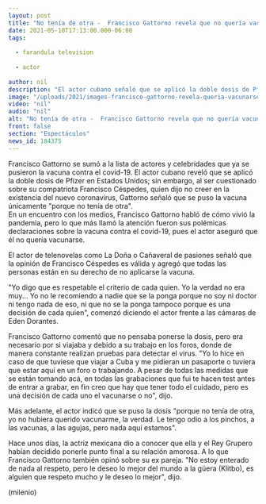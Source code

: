 ```yaml
---
layout: post
title: "No tenía de otra -  Francisco Gattorno revela que no quería vacunarse contra el covid-19"
date: 2021-05-10T17:13:00.000-06:00
tags:
  
  - farandula television
  
  - actor
  
author: nil
description: "El actor cubano señaló que se aplicó la doble dosis de Pfizer en Estados Unidos; aseguró que él no hubiera querido vacunarse. "
image: "/uploads/2021/images-francisco-gattorno-revela-queria-vacunarse_0_0_1200_747.jpg"
video: "nil"
audio: "nil"
alt: "No tenía de otra -  Francisco Gattorno revela que no quería vacunarse contra el covid-19"
front: false
section: "Espectáculos"
news_id: 184375
---
```


Francisco Gattorno se sumó a la lista de actores y celebridades que ya se pusieron la vacuna contra el covid-19. El actor cubano reveló que se aplicó la doble dosis de Pfizer en Estados Unidos; sin embargo, al ser cuestionado sobre su compatriota Francisco Céspedes, quien dijo no creer en la existencia del nuevo coronavirus, Gattorno señaló que se puso la vacuna únicamente "porque no tenía de otra".  
En un encuentro con los medios, Francisco Gattorno habló de cómo vivió la pandemia, pero lo que más llamó la atención fueron sus polémicas declaraciones sobre la vacuna contra el covid-19, pues el actor aseguró que él no quería vacunarse. 

El actor de telenovelas como La Doña o Cañaveral de pasiones señaló que la opinión de Francisco Céspedes es válida y agregó que todas las personas están en su derecho de no aplicarse la vacuna.  

"Yo digo que es respetable el criterio de cada quien. Yo la verdad no era muy... Yo no le recomiendo a nadie que se la ponga porque no soy ni doctor ni tengo nada de eso, ni que no se la ponga tampoco porque es una decisión de cada quien", comenzó diciendo el actor frente a las cámaras de Eden Dorantes. 

Francisco Gattorno comentó que no pensaba ponerse la dosis, pero era necesario por si viajaba y debido a su trabajo en los foros, donde de manera constante realizan pruebas para detectar el virus. 
"Yo lo hice en caso de que tuviese que viajar a Cuba y me pidieran un pasaporte o tuviera que estar aquí en un foro o trabajando. A pesar de todas las medidas que se están tomando acá, en todas las grabaciones que fui te hacen test antes de entrar a grabar, en fin creo que hay que tener todo el cuidado, pero es una decisión de cada uno el vacunarse o no", dijo. 

Más adelante, el actor indicó que se puso la dosis "porque no tenía de otra, yo no hubiera querido vacunarme, la verdad. Le tengo odio a los pinchos, a las vacunas, a las agujas, pero nada aquí estamos".  

Hace unos días, la actriz mexicana dio a conocer que ella y el Rey Grupero habían decidido ponerle punto final a su relación amorosa. A lo que Francisco Gattorno también opinó sobre su ex pareja. "No estoy enterado de nada al respeto, pero le deseo lo mejor del mundo a la güera (Klitbo), es alguien que respeto mucho y le deseo lo mejor", dijo. 

(milenio)